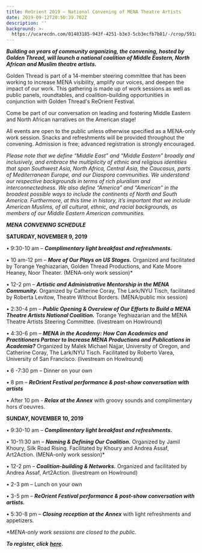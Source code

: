 ```yaml
---
title: ReOrient 2019 — National Convening of MENA Theatre Artists
date: 2019-09-12T20:50:39.702Z
description: ''
background: >-
  https://ucarecdn.com/01483185-943f-4251-b3e3-5cb3ecfb7b81/-/crop/591x310/0,92/-/preview/
---
```

**_Building on years of community organizing, the convening, hosted by Golden Thread, will launch a national coalition of Middle Eastern, North African and Muslim theatre artists._** 

Golden Thread is part of a 14-member steering committee that has been working to increase MENA visibility, amplify our voices, and deepen the impact of our work. This gathering is made up of work sessions as well as public panels, roundtables, and coalition-building opportunities in conjunction with Golden Thread's ReOrient Festival. 

Come be part of our conversation on leading and fostering Middle Eastern and North African narratives on the American stage!

All events are open to the public unless otherwise specified as a MENA-only work session. Snacks and refreshments will be provided throughout the convening. Admission is free; advanced registration is strongly encouraged.

_Please note that we define “Middle East” and “Middle Eastern” broadly and inclusively, and embrace the multiplicity of ethnic and religious identities that span Southwest Asia, North Africa, Central Asia, the Caucasus, parts of Mediterranean Europe, and our Diaspora communities. We understand our respective backgrounds in terms of rich pluralism and interconnectedness. We also define “America” and “American” in the broadest possible ways to include the continents of North and South America. Furthermore, at this time in history, it’s important that we include American Muslims, of all cultural, ethnic, and racial backgrounds, as members of our Middle Eastern American communities._

**_MENA CONVENING SCHEDULE_**

**SATURDAY, NOVEMBER 9, 2019**

•	9:30-10 am – **_Complimentary light breakfast and refreshments._**

•	10 am-12 pm – **_More of Our Plays on US Stages._** Organized and facilitated by Torange Yeghiazarian, Golden Thread Productions, and Kate Moore Heaney, Noor Theater. (MENA-only work session)*

•	12-2 pm – **_Artistic and Administrative Mentorship in the MENA Community._** Organized by Catherine Coray, The Lark/NYU Tisch, facilitated by Roberta Levitow, Theatre Without Borders. (MENA/public mix session)

•	2:30-4 pm – **_Public Opening & Overview of Our Efforts to Build a MENA Theatre Artists National Coalition._** Torange Yeghiazarian and the MENA Theatre Artists Steering Committee. (livestream on Howlround)

•	4:30-6 pm – **_MENA in the Academy: How Can Academics and Practitioners Partner to Increase MENA Productions and Publications in Academia?_** Organized by Malek Michael Najjar, University of Oregon, and Catherine Coray, The Lark/NYU Tisch. Facilitated by Roberto Varea, University of San Francisco. (livestream on Howlround)

•	6 -7:30 pm – Dinner on your own

•	8 pm – **_ReOrient Festival performance & post-show conversation with artists_**

•	After 10 pm - **_Relax at the Annex_** with groovy sounds and complimentary hors d'oeuvres. 

**SUNDAY, NOVEMBER 10, 2019**

•	9:30-10 am – **_Complimentary light breakfast and refreshments._**

•	10-11:30 am – **_Naming & Defining Our Coalition._** Organized by Jamil Khoury, Silk Road Rising. Facilitated by Khoury and Andrea Assaf, Art2Action. (MENA-only work session)*

•	12-2 pm – **_Coalition-building & Networks._** Organized and facilitated by Andrea Assaf, Art2Action. (livestream on Howlround)

•	2-3 pm – Lunch on your own

•	3-5 pm – **_ReOrient Festival performance & post-show conversation with artists._**

•	5:30-8 pm – **_Closing reception at the Annex_** with light refreshments and appetizers.

_\*MENA-only work sessions are closed to the public._

**_To register, click_** [**_here_**](https://goldenthread.secure.force.com/ticket/#/events/a0S3Z000006fS5yUAE)**_._**
